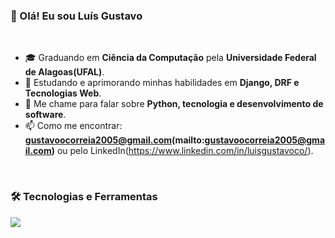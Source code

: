 ### 👋 Olá! Eu sou Luís Gustavo

<br>

- 🎓 Graduando em **Ciência da Computação** pela **Universidade Federal de Alagoas(UFAL)**.
- 🌱 Estudando e aprimorando minhas habilidades em **Django, DRF e Tecnologias Web**.
- 💬 Me chame para falar sobre **Python, tecnologia e desenvolvimento de software**.
- 📫 Como me encontrar: **gustavoocorreia2005@gmail.com(mailto:gustavoocorreia2005@gmail.com)** ou pelo LinkedIn(https://www.linkedin.com/in/luisgustavoco/).

<br>

### 🛠️ Tecnologias e Ferramentas

<p align="left">
  <img src="https://skillicons.dev/icons?i=python,django,postgres,docker,git,html,css,bootstrap,js,flask" />
</p>

